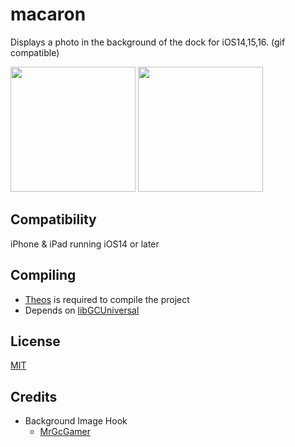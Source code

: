 # macaron
Displays a photo in the background of the dock for iOS14,15,16.
(gif compatible)

<img src="https://github.com/straight-tamago/macaron/blob/84d0bccafbe71e635eb5855aa900d06c404ec6b3/Images/IMG_1236.jpg" width="200">
<img src="https://github.com/straight-tamago/macaron/blob/84d0bccafbe71e635eb5855aa900d06c404ec6b3/Images/IMG_1237.jpg" width="200">

## Compatibility
iPhone & iPad running iOS14 or later

## Compiling
  - [Theos](https://theos.dev/) is required to compile the project
  - Depends on [libGCUniversal](https://github.com/MrGcGamer/LibGcUniversalDocumentation)

## License
[MIT](https://github.com/shimajiron/macaron/blob/master/LICENSE.md)

## Credits
  - Background Image Hook
    - [MrGcGamer](https://twitter.com/MrGcGamer)
